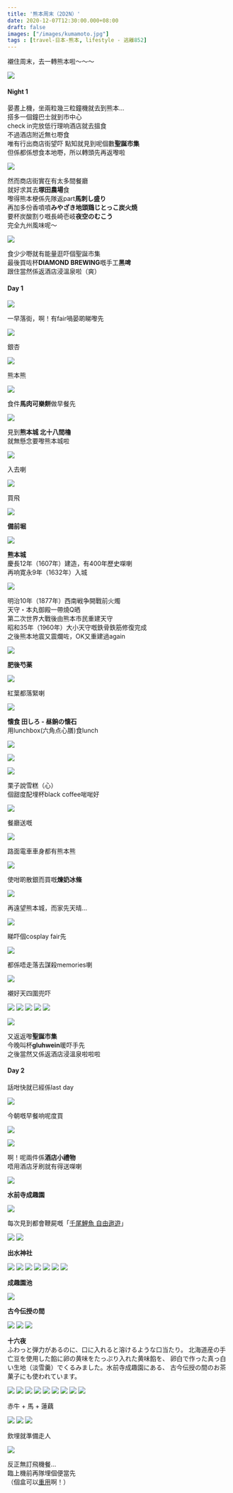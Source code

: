 ```yaml
---
title: '熊本周末（2D2N）'
date: 2020-12-07T12:30:00.000+08:00
draft: false
images: ["/images/kumamoto.jpg"]
tags : [travel-日本-熊本, lifestyle - 逃離852]
---
```


襯住周末，去一轉熊本啦～～～  

![](/images/kumamoto1.jpg)

#### Night 1
  
晏晝上機，坐兩粒幾三粒鐘機就去到熊本...  
搭多一個鐘巴士就到市中心  
check in完放低行理响酒店就去搵食  
不過酒店附近無乜嘢食  
唯有行出商店街望吓
點知就見到呢個數**聖誕市集**  
但係都係想食本地嘢，所以轉頭先再返嚟啦

![](/images/kumamoto2.jpg)

然而商店街實在有太多間餐廳  
就好求其去**塚田農場**食  
嚟得熊本梗係先隊返part**馬刺し盛り**  
再加多份香噴噴**みやざき地頭鶏じとっこ炭火焼**  
要杯炭酸割り嘅長崎壱岐**夜空のむこう**  
完全九州風味呢～

![](/images/kumamoto3.jpg)

食少少嘢就有能量逛吓個聖誕市集  
最後買咗杯**DIAMOND BREWING**嘅手工**黑啤**  
跟住當然係返酒店浸溫泉啦（爽）    
  
#### Day 1

![](/images/kumamoto4.jpg)

一早落街，啊！有fair喎晏啲睇嚟先  

![](/images/kumamoto5.jpg)

銀杏

![](/images/kumamoto6.jpg)

熊本熊

![](/images/kumamoto7.jpg)

食件**馬肉可樂餅**做早餐先  

![](/images/kumamoto8.jpg)

見到**熊本城 北十八間櫓**  
就無懸念要嚟熊本城啦  

![](/images/kumamoto9.jpg)

入去喇

![](/images/kumamoto10.jpg)

買飛

![](/images/kumamoto11.jpg)

**備前堀**

![](/images/kumamoto12.jpg)

**熊本城**  
慶長12年（1607年）建造，有400年歷史㗎喇  
再响寛永9年（1632年）入城  

![](/images/kumamoto13.jpg)

明治10年（1877年）西南戦争開戰前火燭  
天守・本丸御殿一帶燒Q晒  
第二次世界大戰後由熊本市民重建天守  
昭和35年（1960年）大小天守嘅鉄骨鉄筋修復完成  
之後熊本地震又震爛咗，OK又重建過again

![](/images/kumamoto14.jpg)

**肥後芍薬**  

![](/images/kumamoto15.jpg)

紅葉都落緊喇

![](/images/kumamoto16.jpg)

**懐食 田しろ - 昼餉の懐石**  
用lunchbox(六角点心膳)食lunch  


![](/images/kumamoto17.jpg)


![](/images/kumamoto18.jpg)


![](/images/kumamoto19.jpg)

栗子說雪糕（心）  
個甜度配埋杯black coffee啱啱好  

![](/images/kumamoto20.jpg)

餐廳送嘅

![](/images/kumamoto21.jpg)

路面電車車身都有熊本熊  

![](/images/kumamoto62.jpg)

使咁啲散銀而買嘅**煉奶冰條**  

![](/images/kumamoto22.jpg)

再遠望熊本城，而家先天晴...  

![](/images/kumamoto23.jpg)

睇吓個cosplay fair先

![](/images/kumamoto24.jpg)

都係唔走落去謀殺memories喇  

![](/images/kumamoto25.jpg)

襯好天四圍兜吓

![](/images/kumamoto26.jpg)
![](/images/kumamoto27.jpg)
![](/images/kumamoto28.jpg)
![](/images/kumamoto29.jpg)
![](/images/kumamoto30.jpg)

![](/images/kumamoto63.jpg)

又返返嚟**聖誕市集**  
今晚叫杯**gluhwein**暖吓手先  
之後當然又係返酒店浸溫泉啦啦啦  
  
#### Day 2  
話咁快就已經係last day  

![](/images/kumamoto32.jpg)

今朝嘅早餐响呢度買

![](/images/kumamoto31.jpg)



![](/images/kumamoto33.jpg)

啊！呢兩件係**酒店小禮物**  
唔用酒店牙刷就有得送㗎喇  

![](/images/kumamoto34.jpg)

**水前寺成趣園**  


![](/images/kumamoto35.jpg)

每次見到都會鞭屍嘅「[千尾鯉魚 自由遨遊](https://hidie.net/yunnan3b/)」  

![](/images/kumamoto36.jpg)
![](/images/kumamoto37.jpg)

**出水神社**  

![](/images/kumamoto38.jpg)
![](/images/kumamoto39.jpg)
![](/images/kumamoto40.jpg)
![](/images/kumamoto41.jpg)
![](/images/kumamoto42.jpg)
![](/images/kumamoto43.jpg)
![](/images/kumamoto44.jpg)

**成趣園池**  

![](/images/kumamoto45.jpg)

**古今伝授の間**  

![](/images/kumamoto46.jpg)
![](/images/kumamoto47.jpg)
![](/images/kumamoto48.jpg)

**十六夜**  
ふわっと弾力があるのに、口に入れると溶けるような口当たり。
北海道産の手亡豆を使用した餡に卵の黄味をたっぷり入れた黄味餡を、
卵白で作った真っ白い生地（淡雪羹）でくるみました。水前寺成趣園にある、
古今伝授の間のお茶菓子にも使われています。

![](/images/kumamoto49.jpg)
![](/images/kumamoto50.jpg)
![](/images/kumamoto51.jpg)
![](/images/kumamoto52.jpg)
![](/images/kumamoto53.jpg)
![](/images/kumamoto54.jpg)
![](/images/kumamoto55.jpg)
![](/images/kumamoto56.jpg)
![](/images/kumamoto57.jpg)

赤牛 + 馬 + 蓮藕

![](/images/kumamoto58.jpg)
![](/images/kumamoto59.jpg)
![](/images/kumamoto60.jpg)

飲埋就準備走人

![](/images/kumamoto61.jpg)

反正無訂飛機餐...  
臨上機前再隊埋個便當先  
（個盒可以[重用](https://hidie.net/fengming/)啊！）
  
  
  
